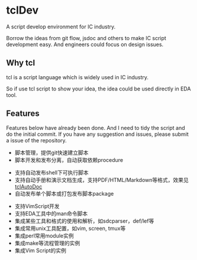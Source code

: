 # tclDev

A script develop environment for IC industry.

Borrow the ideas from git flow, jsdoc and others to make IC script development easy. And engineers could focus on design issues.

## Why tcl

tcl is a script language which is widely used in IC industry.

So if use tcl script to show your idea, the idea could be used directly in EDA tool.

## Features

Features below have already been done. And I need to tidy the script and do the initial commit. If you have any suggestion and issues, please submit a issue of the repository.

 - 脚本管理，提供git快速建立脚本
 - 脚本开发和发布分离，自动获取依赖procedure
  * 支持自动发布shell下可执行脚本
  * 支持自动手册和演示文档生成，支持PDF/HTML/Markdown等格式，效果见[tclAutoDoc](https://github.com/xoit/tclAutoDoc "tclAutoDoc") 
  * 自动发布单个脚本或打包发布脚本package
 - 支持VimScript开发
 - 支持EDA工具中的man命令脚本
 - 集成某些工具和格式的使用和解析，如sdcparser，def/lef等
 - 集成常用unix工具配置，如vim, screen, tmux等
 - 集成perl常用module实例
 - 集成make等流程管理的实例
 - 集成Vim Script的实例

